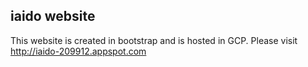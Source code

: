 ## iaido website

This website is created in bootstrap and is hosted in GCP. Please visit http://iaido-209912.appspot.com

